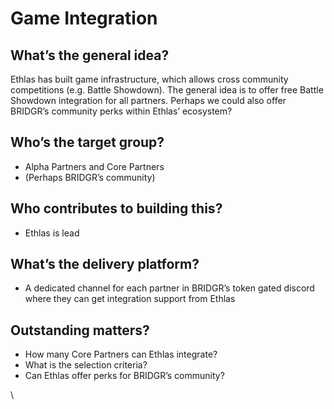 # Game Integration

## What’s the general idea?

Ethlas has built game infrastructure, which allows cross community competitions (e.g. Battle Showdown). The general idea is to offer free Battle Showdown integration for all partners. Perhaps we could also offer BRIDGR’s community perks within Ethlas’ ecosystem?

## Who’s the target group?

* Alpha Partners and Core Partners
* (Perhaps BRIDGR’s community)

## Who contributes to building this?

* Ethlas is lead

## What’s the delivery platform?

* A dedicated channel for each partner in BRIDGR’s token gated discord where they can get integration support from Ethlas&#x20;

## Outstanding matters?

* How many Core Partners can Ethlas integrate?
* What is the selection criteria?
* Can Ethlas offer perks for BRIDGR’s community?

\
